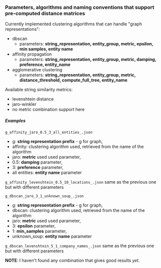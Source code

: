 ### Parameters, algorithms and naming conventions that support pre-computed distance matrices

Currently implemented clustering algorithms that can handle "graph representations":
* dbscan
    * parameters: **string_representation, entity_group, metric, epsilon, min samples, 
    entity name**
* affinity propagation
    * parameters: **string_representation, entity_group, metric, damping, preference,
    entity_name**
* agglomerative clustering
    * parameters: **string_representation, entity_group, metric, distance_threshold, 
    compute_full_tree, entity_name**

Available string similarity metrics:
* levenshtein distance
* jaro-winkler
* no metric combination support here



##### Examples
```g_affinity_jaro_0.5_3_all_entities_.json```
* g: **string representation prefix** - g for graph,
* affinity: clustering algorithm used, retrieved from the name of the algorithm
* jaro: **metric** used used parameter,
* 0.5: **damping** parameter,
* 3: **preference** parameter,
* all entities: **entity name** parameter


```g_affinity_levenshtein_0.5_10_locations_.json```
same as the previous one but with different parameters



```g_dbscan_jaro_3_1_unknown_soup_.json```
* g: **string representation prefix** - g for graph,
* dbscan: clustering algorithm used, retrieved from the name of the algorithm
* jaro: **metric** used used parameter,
* 3: **epsilon** parameter,
* 1: **min_samples** parameter,
* unknown_soup: **entity name** parameter


```g_dbscan_levenshtein_5_1_company_names_.json```
same as the previous one but with different parameters

**NOTE**: I haven't found any combination that gives good results _yet_.